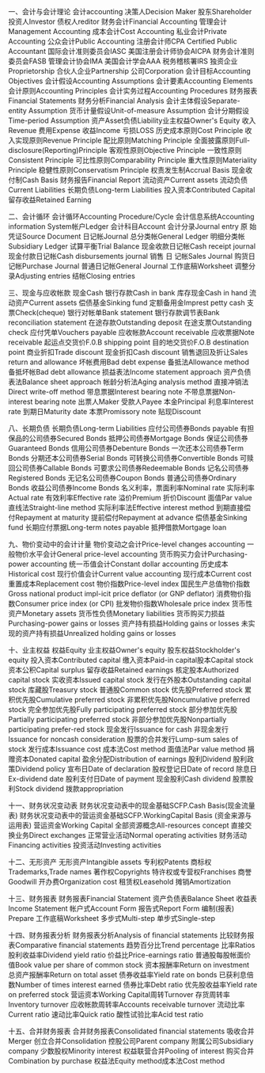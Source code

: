 一、会计与会计理论
会计accounting
决策人Decision Maker
股东Shareholder
投资人Investor
债权人reditor
财务会计Financial Accounting
管理会计Management Accounting
成本会计Cost Accounting
私业会计Private Accounting
公众会计Public Accounting
注册会计师CPA Certified Public Accountant
国际会计准则委员会IASC
美国注册会计师协会AICPA
财务会计准则委员会FASB
管理会计协会IMA
美国会计学会AAA
税务稽核署IRS
独资企业Proprietorship
合伙人企业Partnership
公司Corporation
会计目标Accounting Objectives
会计假设Accounting Assumptions
会计要素Accounting Elements
会计原则Accounting Principles
会计实务过程Accounting Procedures
财务报表Financial Statements
财务分析Financial Analysis
会计主体假设Separate-entity Assumption
货币计量假设Unit-of-measure Assumption
会计分期假设Time-period Assumption
资产Asset负债Liability业主权益Owner's Equity
收入Revenue
费用Expense
收益Income
亏损LOSS
历史成本原则Cost Principle
收入实现原则Revenue Principle
配比原则Matching Principle
全面披露原则Full-disclosure(Reporting)Principle
客观性原则Objective Principle
一致性原则Consistent Principle
可比性原则Comparability Principle
重大性原则Materiality Principle
稳健性原则Conservatism Principle
权责发生制Accrual Basis
现金收付制Cash Basis
财务报告Financial Report
流动资产Current assets
流动负债Current Liabilities
长期负债Long-term Liabilities
投入资本Contributed Capital
留存收益Retained Earning

二、会计循环
会计循环Accounting Procedure/Cycle
会计信息系统Accounting information System帐户Ledger
会计科目Account
会计分录Journal entry
原 始凭证Source Document
日记帐Journal
总分类帐General Ledger
明细分类帐Subsidiary Ledger
试算平衡Trial Balance
现金收款日记帐Cash receipt journal
现金付款日记帐Cash disbursements journal
销售 日 记帐Sales Journal
购货日记帐Purchase Journal
普通日记帐General Journal
工作底稿Worksheet
调整分录Adjusting entries
结帐Closing entries

三、现金与应收帐款
现金Cash
银行存款Cash in bank
库存现金Cash in hand
流动资产Current assets
偿债基金Sinking fund
定额备用金Imprest petty cash
支票Check(cheque)
银行对帐单Bank statement
银行存款调节表Bank reconciliation statement
在途存款Outstanding deposit
在途支票Outstanding check
应付凭单Vouchers payable
应收帐款Account receivable
应收票据Note receivable
起运点交货价F.0.B shipping point
目的地交货价F.O.B destination point
商业折扣Trade discount
现金折扣Cash discount
销售退回及折让Sales return and allowance
坏帐费用Bad debt expense
备抵法Allowance method
备抵坏帐Bad debt allowance
损益表法Income statement approach
资产负债表法Balance sheet approach
帐龄分析法Aging analysis method
直接冲销法Direct write-off method
带息票据Interest bearing note
不带息票据Non-interest bearing note
出票人Maker
受款人Payee
本金Principal
利息率Interest rate
到期日Maturity date
本票Promissory note
贴现Discount

八、长期负债
长期负债Long-term Liabilities
应付公司债券Bonds payable
有担保品的公司债券Secured Bonds
抵押公司债券Mortgage Bonds
保证公司债券Guaranteed Bonds
信用公司债券Debenture Bonds
一次还本公司债券Term Bonds
分期还本公司债券Serial Bonds
可转换公司债券Convertible Bonds
可赎回公司债券Callable Bonds
可要求公司债券Redeemable Bonds
记名公司债券Registered Bonds
无记名公司债券Coupon Bonds
普通公司债券Ordinary Bonds
收益公司债券Income Bonds
名义利率，票面利率Nominal rate
实际利率Actual rate
有效利率Effective rate
溢价Premium
折价Discount
面值Par value
直线法Straight-line method
实际利率法Effective interest method
到期直接偿付Repayment at maturity
提前偿付Repayment at advance
偿债基金Sinking fund
长期应付票据Long-term notes payable
抵押借款Mortgage loan

九、物价变动中的会计计量
物价变动之会计Price-level changes accounting
一般物价水平会计General price-level accounting
货币购买力会计Purchasing-power accounting
统一币值会计Constant dollar accounting
历史成本Historical cost
现行价值会计Current value accounting
现行成本Current cost
重置成本Replacement cost
物价指数Price-level index
国民生产总值物价指数Gross national product impl-icit price deflator (or GNP deflator)
消费物价指数Consumer price index (or CPI)
批发物价指数Wholesale price index
货币性资产Monetary assets
货币性负债Monetary liabilities
货币购买力损益Purchasing-power gains or losses
资产持有损益Holding gains or losses
未实现的资产持有损益Unrealized holding gains or losses

十、业主权益
权益Equity
业主权益Owner's equity
股东权益Stockholder's equity
投入资本Contributed capital
缴入资本Paid-in capital股本Capital stock
资本公积Capital surplus
留存收益Retained earnings
核定股本Authorized capital stock
实收资本Issued capital stock
发行在外股本Outstanding capital stock
库藏股Treasury stock
普通股Common stock
优先股Preferred stock
累积优先股Cumulative preferred stock
非累积优先股Noncumulative preferred stock
完全参加优先股Fully participating preferred stock
部分参加优先股Partially participating preferred stock
非部分参加优先股Nonpartially participating prefer-red stock
现金发行Issuance for cash
非现金发行Issuance for noncash consideration
股票的合并发行Lump-sum sales of stock
发行成本Issuance cost
成本法Cost method
面值法Par value method
捐赠资本Donated capital
盈余分配Distribution of earnings
股利Dividend
股利政策Dividend policy
宣布日Date of declaration
股权登记日Date of record
除息日Ex-dividend date
股利支付日Date of payment
现金股利Cash dividend
股票股利Stock dividend
拨款appropriation

十一、财务状况变动表
财务状况变动表中的现金基础SCFP.Cash Basis(现金流量表)
财务状况变动表中的营运资金基础SCFP.WorkingCapital Basis
(资金来源与运用表)
营运资金Working Capital
全部资源概念All-resources concept
直接交换业务Direct exchanges
正常营业活动Normal operating activities
财务活动Financing activities
投资活动Investing activities

十二、无形资产
无形资产Intangible assets
专利权Patents
商标权Trademarks,Trade names
著作权Copyrights
特许权或专营权Franchises
商誉Goodwill
开办费Organization cost
租赁权Leasehold
摊销Amortization

十三、财务报表
财务报表Financial Statement
资产负债表Balance Sheet
收益表Income Statement
帐户式Account Form
报告式Report Form
编制(报表) Prepare
工作底稿Worksheet
多步式Multi-step
单步式Single-step

十四、财务报表分析
财务报表分析Analysis of financial statements
比较财务报表Comparative financial statements
趋势百分比Trend percentage
比率Ratios
股利收益率Dividend yield ratio
价益比Price-earnings ratio
普通股每股帐面价值Book value per share of common stock
资本报酬率Return on investment
总资产报酬率Return on total asset
债券收益率Yield rate on bonds
已获利息倍数Number of times interest earned
债券比率Debt ratio
优先股收益率Yield rate on preferred stock
营运资本Working Capital周转Turnover
存货周转率Inventory turnover
应收帐款周转率Accounts receivable turnover
流动比率Current ratio
速动比率Quick ratio
酸性试验比率Acid test ratio

十五、合并财务报表
合并财务报表Consolidated financial statements
吸收合并Merger
创立合并Consolidation
控股公司Parent company
附属公司Subsidiary company
少数股权Minority interest
权益联营合并Pooling of interest
购买合并Combination by purchase
权益法Equity method成本法Cost method
